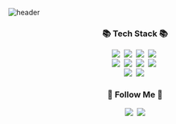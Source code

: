 
![header](https://capsule-render.vercel.app/api?type=slice&color=gradient&height=160&section=header&text=200%20OK%20Jinhong!&fontAlign=50&fontAlignY=70&fontSize=90&fontColor=FFFFFF)

<h3 align="center">📚 Tech Stack 📚</h3>
<p align="center">
  <img src="https://img.shields.io/badge/Kotlin-7F52FF?style=flat-square&logo=Kotlin&logoColor=white"/></a>&nbsp 
  <img src="https://img.shields.io/badge/Java-007396?style=flat-square&logo=Spring&logoColor=white"/></a>&nbsp
  <img src="https://img.shields.io/badge/Php-777BB4?style=flat-square&logo=Php&logoColor=white"/></a>&nbsp
  <img src="https://img.shields.io/badge/Python-3766AB?style=flat-square&logo=Python&logoColor=white"/></a>&nbsp 
  <br>
  <img src="https://img.shields.io/badge/Vue.js-4FC08D?style=flat-square&logo=Vue.js&logoColor=white"/></a>&nbsp
  <img src="https://img.shields.io/badge/Html-E34F26?style=flat-square&logo=Html5&logoColor=white"/></a>&nbsp
  <img src="https://img.shields.io/badge/Css-1572B6?style=flat-square&logo=Css3&logoColor=white"/></a>&nbsp
  <img src="https://img.shields.io/badge/Javascript-ffb13b?style=flat-square&logo=javascript&logoColor=white"/></a>&nbsp
  <br>
  <img src="https://img.shields.io/badge/Mysql-4479A1?style=flat-square&logo=MySql&logoColor=white"/></a>&nbsp
  <img src="https://img.shields.io/badge/Oracle-F80000?style=flat-square&logo=Oracle&logoColor=white"/></a>&nbsp
</p>

<h3 align="center">🌈 Follow Me 🌈</h3>
<p align="center">
  <a href="https://lee-jinhong.github.io/portfolio"><img src="https://img.shields.io/badge/portfolio-34A7C1?style=flat-square&logo=protodotio&logoColor=white&link=https://velog.io/@hyeinisfree"/></a>&nbsp
<!--   <a href="https://www.instagram.com/hye_inisfree/"><img src="https://img.shields.io/badge/Instagram-E4405F?style=flat-square&logo=Instagram&logoColor=white&link=https://www.instagram.com/hye_inisfree/"/></a>&nbsp -->
  <a href="mailto:a01022174171@gmail.com"><img src="https://img.shields.io/badge/Gmail-d14836?style=flat-square&logo=Gmail&logoColor=white&link=kimhyein7110@gmail.com"/></a>
</p>


<!--
**lee-jinhong/lee-jinhong** is a ✨ _special_ ✨ repository because its `README.md` (this file) appears on your GitHub profile.

Here are some ideas to get you started:

- 🔭 I’m currently working on ...
- 🌱 I’m currently learning ...
- 👯 I’m looking to collaborate on ...
- 🤔 I’m looking for help with ...
- 💬 Ask me about ...
- 📫 How to reach me: ...
- 😄 Pronouns: ...
- ⚡ Fun fact: ...
-->
